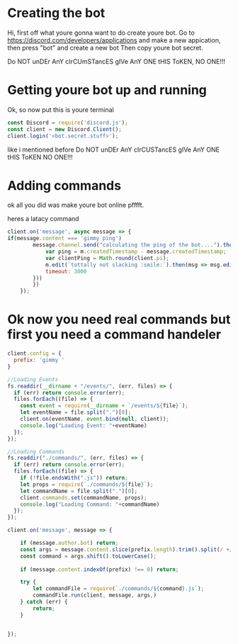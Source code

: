 # Creating the bot
Hi, first off what youre gonna want to do create youre bot. Go to https://discord.com/developers/applications and make a new appication, then press "bot" and create a new bot Then copy youre bot secret.

Do NOT unDEr AnY cIrCUmSTancES gIVe AnY ONE tHIS ToKEN, NO ONE!!!




# Getting youre bot up and running

Ok, so now put this is youre terminal 

```js
const Discord = require('discord.js');
const client = new Discord.Client();
client.login('<bot.secret.stuff>');
```
like i mentioned before Do NOT unDEr AnY cIrCUSTancES gIVe AnY ONE tHIS ToKEN NO ONE!!!


# Adding commands

ok all you did was make youre bot online pfffft.

heres a latacy command


```js
client.on('message', async message => {
if(message.content === 'gimmy ping')
        message.channel.send("calculating the ping of the bot....").then(m =>{
            var ping = m.createdTimestamp - message.createdTimestamp;
            var clientPing = Math.round(client.pi);
            m.edit(`tottally not slacking :smile:`).then(msg => msg.edit(`***:ping_pong:*** the bots ping is ${Math.round(client.ws.ping)}ms`)({
            timeout: 3000
        }))
        })
    });
```
# Ok now you need real commands but first you need a command handeler

```js
client.config = {
  prefix: 'gimmy '
}

//Loading Events
fs.readdir(__dirname + "/events/", (err, files) => {
  if (err) return console.error(err);
  files.forEach((file) => {
    const event = require(__dirname + `/events/${file}`);
    let eventName = file.split(".")[0];
    client.on(eventName, event.bind(null, client));
    console.log("Loading Event: "+eventName)
  });
});

//Loading Commands
fs.readdir("./commands/", (err, files) => {
  if (err) return console.error(err);
  files.forEach((file) => {
    if (!file.endsWith(".js")) return;
    let props = require(`./commands/${file}`);
    let commandName = file.split(".")[0];
    client.commands.set(commandName, props);
    console.log("Loading Command: "+commandName)
  });
});

client.on('message', message => {

    if (message.author.bot) return;
    const args = message.content.slice(prefix.length).trim().split(/ +/g)
    const command = args.shift().toLowerCase();
    
    if (message.content.indexOf(prefix) !== 0) return;

    try {
        let commandFile = require(`./commands/${command}.js`);
        commandFile.run(client, message, args,)
    } catch (err) {
        return;
    }


});
```
